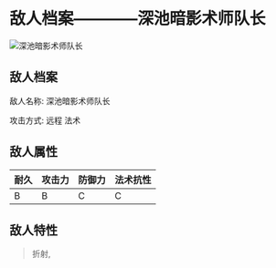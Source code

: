 # 敌人档案————深池暗影术师队长

![深池暗影术师队长](./eneIcons/深池暗影术师队长.png)

## 敌人档案

敌人名称: 深池暗影术师队长

攻击方式: 远程 法术

## 敌人属性

| 耐久      | 攻击力  | 防御力 | 法术抗性 |
|---------|------|-----|------|
| B | B | C | C |

## 敌人特性
> 折射,
